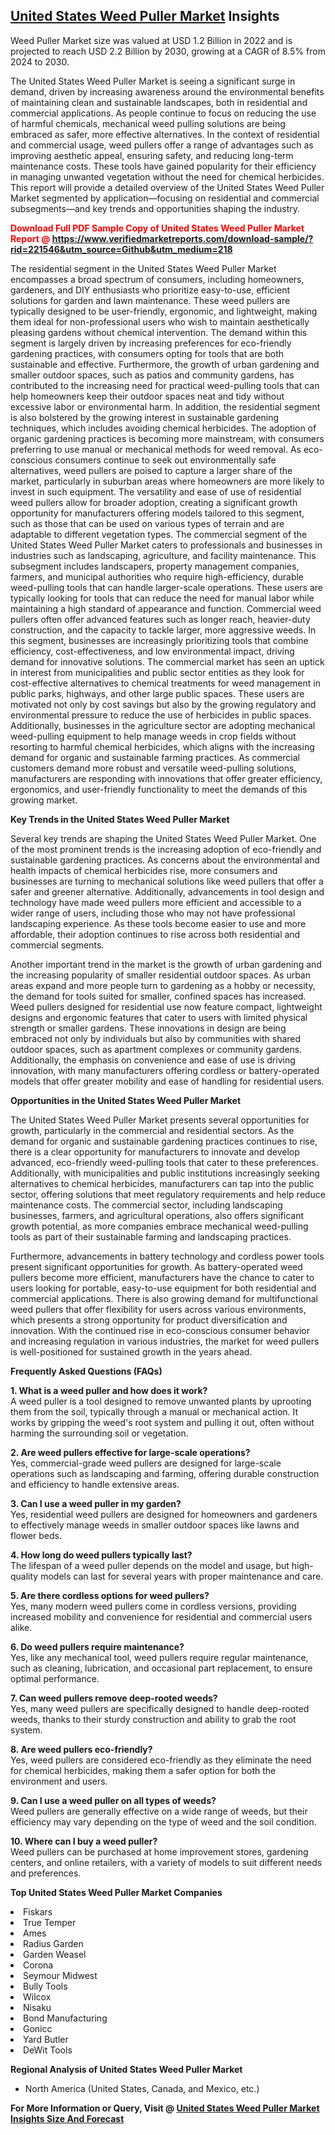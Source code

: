 <h2><a href="https://www.verifiedmarketreports.com/download-sample/?rid=221546&amp;utm_source=Github&amp;utm_medium=218" target="_blank">United States Weed Puller Market</a> Insights</h2><p>Weed Puller Market size was valued at USD 1.2 Billion in 2022 and is projected to reach USD 2.2 Billion by 2030, growing at a CAGR of 8.5% from 2024 to 2030.</p><p><p>The United States Weed Puller Market is seeing a significant surge in demand, driven by increasing awareness around the environmental benefits of maintaining clean and sustainable landscapes, both in residential and commercial applications. As people continue to focus on reducing the use of harmful chemicals, mechanical weed pulling solutions are being embraced as safer, more effective alternatives. In the context of residential and commercial usage, weed pullers offer a range of advantages such as improving aesthetic appeal, ensuring safety, and reducing long-term maintenance costs. These tools have gained popularity for their efficiency in managing unwanted vegetation without the need for chemical herbicides. This report will provide a detailed overview of the United States Weed Puller Market segmented by application—focusing on residential and commercial subsegments—and key trends and opportunities shaping the industry. <strong><p><span class=""><span style="color: #ff0000;"><strong>Download Full PDF Sample Copy of United States Weed Puller Market Report</strong> @ </span><a href="https://www.verifiedmarketreports.com/download-sample/?rid=221546&amp;utm_source=Github&amp;utm_medium=218" target="_blank">https://www.verifiedmarketreports.com/download-sample/?rid=221546&amp;utm_source=Github&amp;utm_medium=218</a></span></p></strong> The residential segment in the United States Weed Puller Market encompasses a broad spectrum of consumers, including homeowners, gardeners, and DIY enthusiasts who prioritize easy-to-use, efficient solutions for garden and lawn maintenance. These weed pullers are typically designed to be user-friendly, ergonomic, and lightweight, making them ideal for non-professional users who wish to maintain aesthetically pleasing gardens without chemical intervention. The demand within this segment is largely driven by increasing preferences for eco-friendly gardening practices, with consumers opting for tools that are both sustainable and effective. Furthermore, the growth of urban gardening and smaller outdoor spaces, such as patios and community gardens, has contributed to the increasing need for practical weed-pulling tools that can help homeowners keep their outdoor spaces neat and tidy without excessive labor or environmental harm. In addition, the residential segment is also bolstered by the growing interest in sustainable gardening techniques, which includes avoiding chemical herbicides. The adoption of organic gardening practices is becoming more mainstream, with consumers preferring to use manual or mechanical methods for weed removal. As eco-conscious consumers continue to seek out environmentally safe alternatives, weed pullers are poised to capture a larger share of the market, particularly in suburban areas where homeowners are more likely to invest in such equipment. The versatility and ease of use of residential weed pullers allow for broader adoption, creating a significant growth opportunity for manufacturers offering models tailored to this segment, such as those that can be used on various types of terrain and are adaptable to different vegetation types. The commercial segment of the United States Weed Puller Market caters to professionals and businesses in industries such as landscaping, agriculture, and facility maintenance. This subsegment includes landscapers, property management companies, farmers, and municipal authorities who require high-efficiency, durable weed-pulling tools that can handle larger-scale operations. These users are typically looking for tools that can reduce the need for manual labor while maintaining a high standard of appearance and function. Commercial weed pullers often offer advanced features such as longer reach, heavier-duty construction, and the capacity to tackle larger, more aggressive weeds. In this segment, businesses are increasingly prioritizing tools that combine efficiency, cost-effectiveness, and low environmental impact, driving demand for innovative solutions. The commercial market has seen an uptick in interest from municipalities and public sector entities as they look for cost-effective alternatives to chemical treatments for weed management in public parks, highways, and other large public spaces. These users are motivated not only by cost savings but also by the growing regulatory and environmental pressure to reduce the use of herbicides in public spaces. Additionally, businesses in the agriculture sector are adopting mechanical weed-pulling equipment to help manage weeds in crop fields without resorting to harmful chemical herbicides, which aligns with the increasing demand for organic and sustainable farming practices. As commercial customers demand more robust and versatile weed-pulling solutions, manufacturers are responding with innovations that offer greater efficiency, ergonomics, and user-friendly functionality to meet the demands of this growing market. <p><strong>Key Trends in the United States Weed Puller Market</strong></p> <p>Several key trends are shaping the United States Weed Puller Market. One of the most prominent trends is the increasing adoption of eco-friendly and sustainable gardening practices. As concerns about the environmental and health impacts of chemical herbicides rise, more consumers and businesses are turning to mechanical solutions like weed pullers that offer a safer and greener alternative. Additionally, advancements in tool design and technology have made weed pullers more efficient and accessible to a wider range of users, including those who may not have professional landscaping experience. As these tools become easier to use and more affordable, their adoption continues to rise across both residential and commercial segments.</p> <p>Another important trend in the market is the growth of urban gardening and the increasing popularity of smaller residential outdoor spaces. As urban areas expand and more people turn to gardening as a hobby or necessity, the demand for tools suited for smaller, confined spaces has increased. Weed pullers designed for residential use now feature compact, lightweight designs and ergonomic features that cater to users with limited physical strength or smaller gardens. These innovations in design are being embraced not only by individuals but also by communities with shared outdoor spaces, such as apartment complexes or community gardens. Additionally, the emphasis on convenience and ease of use is driving innovation, with many manufacturers offering cordless or battery-operated models that offer greater mobility and ease of handling for residential users.</p> <p><strong>Opportunities in the United States Weed Puller Market</strong></p> <p>The United States Weed Puller Market presents several opportunities for growth, particularly in the commercial and residential sectors. As the demand for organic and sustainable gardening practices continues to rise, there is a clear opportunity for manufacturers to innovate and develop advanced, eco-friendly weed-pulling tools that cater to these preferences. Additionally, with municipalities and public institutions increasingly seeking alternatives to chemical herbicides, manufacturers can tap into the public sector, offering solutions that meet regulatory requirements and help reduce maintenance costs. The commercial sector, including landscaping businesses, farmers, and agricultural operations, also offers significant growth potential, as more companies embrace mechanical weed-pulling tools as part of their sustainable farming and landscaping practices.</p> <p>Furthermore, advancements in battery technology and cordless power tools present significant opportunities for growth. As battery-operated weed pullers become more efficient, manufacturers have the chance to cater to users looking for portable, easy-to-use equipment for both residential and commercial applications. There is also growing demand for multifunctional weed pullers that offer flexibility for users across various environments, which presents a strong opportunity for product diversification and innovation. With the continued rise in eco-conscious consumer behavior and increasing regulation in various industries, the market for weed pullers is well-positioned for sustained growth in the years ahead.</p> <p><strong>Frequently Asked Questions (FAQs)</strong></p> <p><strong>1. What is a weed puller and how does it work?</strong><br> A weed puller is a tool designed to remove unwanted plants by uprooting them from the soil, typically through a manual or mechanical action. It works by gripping the weed's root system and pulling it out, often without harming the surrounding soil or vegetation.</p> <p><strong>2. Are weed pullers effective for large-scale operations?</strong><br> Yes, commercial-grade weed pullers are designed for large-scale operations such as landscaping and farming, offering durable construction and efficiency to handle extensive areas.</p> <p><strong>3. Can I use a weed puller in my garden?</strong><br> Yes, residential weed pullers are designed for homeowners and gardeners to effectively manage weeds in smaller outdoor spaces like lawns and flower beds.</p> <p><strong>4. How long do weed pullers typically last?</strong><br> The lifespan of a weed puller depends on the model and usage, but high-quality models can last for several years with proper maintenance and care.</p> <p><strong>5. Are there cordless options for weed pullers?</strong><br> Yes, many modern weed pullers come in cordless versions, providing increased mobility and convenience for residential and commercial users alike.</p> <p><strong>6. Do weed pullers require maintenance?</strong><br> Yes, like any mechanical tool, weed pullers require regular maintenance, such as cleaning, lubrication, and occasional part replacement, to ensure optimal performance.</p> <p><strong>7. Can weed pullers remove deep-rooted weeds?</strong><br> Yes, many weed pullers are specifically designed to handle deep-rooted weeds, thanks to their sturdy construction and ability to grab the root system.</p> <p><strong>8. Are weed pullers eco-friendly?</strong><br> Yes, weed pullers are considered eco-friendly as they eliminate the need for chemical herbicides, making them a safer option for both the environment and users.</p> <p><strong>9. Can I use a weed puller on all types of weeds?</strong><br> Weed pullers are generally effective on a wide range of weeds, but their efficiency may vary depending on the type of weed and the soil condition.</p> <p><strong>10. Where can I buy a weed puller?</strong><br> Weed pullers can be purchased at home improvement stores, gardening centers, and online retailers, with a variety of models to suit different needs and preferences.</p></p><p><strong>Top United States Weed Puller Market Companies</strong></p><div data-test-id=""><p><li>Fiskars</li><li> True Temper</li><li> Ames</li><li> Radius Garden</li><li> Garden Weasel</li><li> Corona</li><li> Seymour Midwest</li><li> Bully Tools</li><li> Wilcox</li><li> Nisaku</li><li> Bond Manufacturing</li><li> Gonicc</li><li> Yard Butler</li><li> DeWit Tools</li></p><div><strong>Regional Analysis of&nbsp;United States Weed Puller Market</strong></div><ul><li dir="ltr"><p dir="ltr">North America&nbsp;(United States, Canada, and Mexico, etc.)</p></li></ul><p><strong>For More Information or Query, Visit @&nbsp;</strong><strong><a href="https://www.verifiedmarketreports.com/product/weed-puller-market/?utm_source=Github&amp;utm_medium=218" target="_blank">United States Weed Puller Market Insights Size And Forecast</a></strong></p></div>
